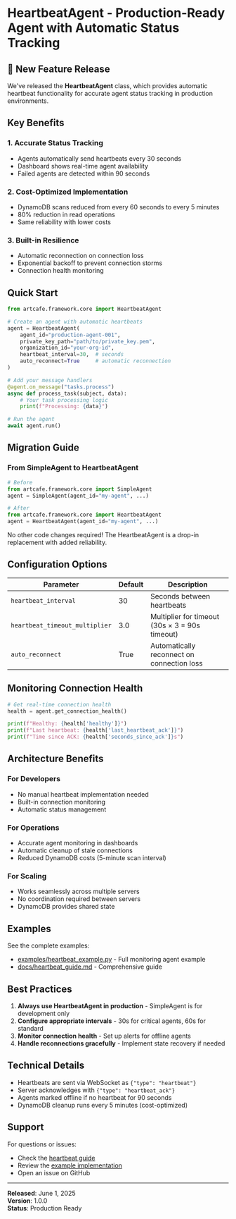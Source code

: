 # HeartbeatAgent - Production-Ready Agent with Automatic Status Tracking

## 🚀 New Feature Release

We've released the **HeartbeatAgent** class, which provides automatic heartbeat functionality for accurate agent status tracking in production environments.

## Key Benefits

### 1. **Accurate Status Tracking**
- Agents automatically send heartbeats every 30 seconds
- Dashboard shows real-time agent availability
- Failed agents are detected within 90 seconds

### 2. **Cost-Optimized Implementation**
- DynamoDB scans reduced from every 60 seconds to every 5 minutes
- 80% reduction in read operations
- Same reliability with lower costs

### 3. **Built-in Resilience**
- Automatic reconnection on connection loss
- Exponential backoff to prevent connection storms
- Connection health monitoring

## Quick Start

```python
from artcafe.framework.core import HeartbeatAgent

# Create an agent with automatic heartbeats
agent = HeartbeatAgent(
    agent_id="production-agent-001",
    private_key_path="path/to/private_key.pem",
    organization_id="your-org-id",
    heartbeat_interval=30,  # seconds
    auto_reconnect=True     # automatic reconnection
)

# Add your message handlers
@agent.on_message("tasks.process")
async def process_task(subject, data):
    # Your task processing logic
    print(f"Processing: {data}")

# Run the agent
await agent.run()
```

## Migration Guide

### From SimpleAgent to HeartbeatAgent

```python
# Before
from artcafe.framework.core import SimpleAgent
agent = SimpleAgent(agent_id="my-agent", ...)

# After
from artcafe.framework.core import HeartbeatAgent
agent = HeartbeatAgent(agent_id="my-agent", ...)
```

No other code changes required! The HeartbeatAgent is a drop-in replacement with added reliability.

## Configuration Options

| Parameter | Default | Description |
|-----------|---------|-------------|
| `heartbeat_interval` | 30 | Seconds between heartbeats |
| `heartbeat_timeout_multiplier` | 3.0 | Multiplier for timeout (30s × 3 = 90s timeout) |
| `auto_reconnect` | True | Automatically reconnect on connection loss |

## Monitoring Connection Health

```python
# Get real-time connection health
health = agent.get_connection_health()

print(f"Healthy: {health['healthy']}")
print(f"Last heartbeat: {health['last_heartbeat_ack']}")
print(f"Time since ACK: {health['seconds_since_ack']}s")
```

## Architecture Benefits

### For Developers
- No manual heartbeat implementation needed
- Built-in connection monitoring
- Automatic status management

### For Operations
- Accurate agent monitoring in dashboards
- Automatic cleanup of stale connections
- Reduced DynamoDB costs (5-minute scan interval)

### For Scaling
- Works seamlessly across multiple servers
- No coordination required between servers
- DynamoDB provides shared state

## Examples

See the complete examples:
- [examples/heartbeat_example.py](examples/heartbeat_example.py) - Full monitoring agent example
- [docs/heartbeat_guide.md](docs/heartbeat_guide.md) - Comprehensive guide

## Best Practices

1. **Always use HeartbeatAgent in production** - SimpleAgent is for development only
2. **Configure appropriate intervals** - 30s for critical agents, 60s for standard
3. **Monitor connection health** - Set up alerts for offline agents
4. **Handle reconnections gracefully** - Implement state recovery if needed

## Technical Details

- Heartbeats are sent via WebSocket as `{"type": "heartbeat"}`
- Server acknowledges with `{"type": "heartbeat_ack"}`
- Agents marked offline if no heartbeat for 90 seconds
- DynamoDB cleanup runs every 5 minutes (cost-optimized)

## Support

For questions or issues:
- Check the [heartbeat guide](docs/heartbeat_guide.md)
- Review the [example implementation](examples/heartbeat_example.py)
- Open an issue on GitHub

---

**Released**: June 1, 2025  
**Version**: 1.0.0  
**Status**: Production Ready
